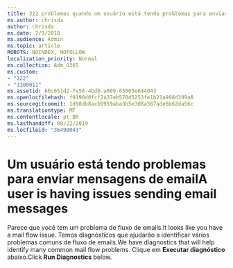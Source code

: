 ```yaml
---
title: 322 problemas quando um usuário está tendo problemas para enviar
ms.author: chrisda
author: chrisda
ms.date: 2/9/2018
ms.audience: Admin
ms.topic: article
ROBOTS: NOINDEX, NOFOLLOW
localization_priority: Normal
ms.collection: Adm_O365
ms.custom:
- "322"
- "3100011"
ms.assetid: 66c651d2-7e58-4bd8-a009-05065e644043
ms.openlocfilehash: f9190d0fcf2a37eb570d5253fe1b21a998d399a8
ms.sourcegitcommit: 1d98db8acb9959aba3b5e308a567ade6b62da56c
ms.translationtype: MT
ms.contentlocale: pt-BR
ms.lasthandoff: 08/22/2019
ms.locfileid: "36498043"
---
```

# <a name="a-user-is-having-issues-sending-email-messages"></a><span data-ttu-id="99dab-102">Um usuário está tendo problemas para enviar mensagens de email</span><span class="sxs-lookup"><span data-stu-id="99dab-102">A user is having issues sending email messages</span></span>

<span data-ttu-id="99dab-103">Parece que você tem um problema de fluxo de emails.</span><span class="sxs-lookup"><span data-stu-id="99dab-103">It looks like you have a mail flow issue.</span></span> <span data-ttu-id="99dab-104">Temos diagnósticos que ajudarão a identificar vários problemas comuns de fluxo de emails.</span><span class="sxs-lookup"><span data-stu-id="99dab-104">We have diagnostics that will help identify many common mail flow problems.</span></span> <span data-ttu-id="99dab-105">Clique em **Executar diagnóstico** abaixo.</span><span class="sxs-lookup"><span data-stu-id="99dab-105">Click **Run Diagnostics** below.</span></span>
